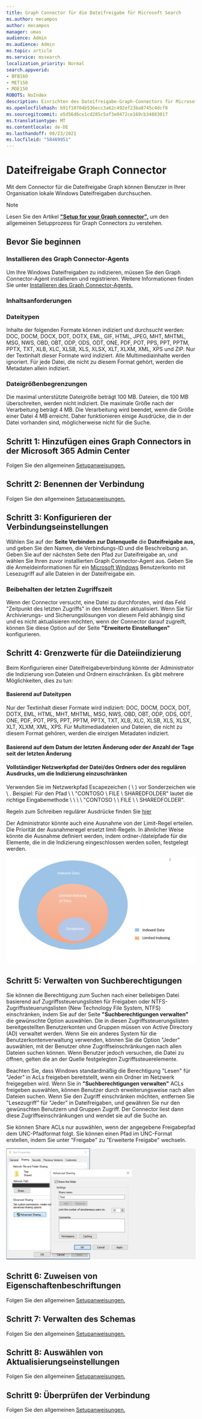 ```yaml
---
title: Graph Connector für die Dateifreigabe für Microsoft Search
ms.author: mecampos
author: mecampos
manager: umas
audience: Admin
ms.audience: Admin
ms.topic: article
ms.service: mssearch
localization_priority: Normal
search.appverid:
- BFB160
- MET150
- MOE150
ROBOTS: NoIndex
description: Einrichten des Dateifreigabe-Graph-Connectors für Microsoft Search
ms.openlocfilehash: b91f10704b536ecc3a62c492ef23ba8745c4dcf8
ms.sourcegitcommit: e5d56d6ce1cd285c5af3e0472ce169cb34883017
ms.translationtype: MT
ms.contentlocale: de-DE
ms.lasthandoff: 08/23/2021
ms.locfileid: "58469951"
---
```

<!---Previous ms.author: rusamai --->

# <a name="file-share-graph-connector"></a>Dateifreigabe Graph Connector

Mit dem Connector für die Dateifreigabe Graph können Benutzer in Ihrer Organisation lokale Windows Dateifreigaben durchsuchen.

> [!NOTE]
> Lesen Sie den Artikel [**"Setup for your Graph connector",**](configure-connector.md) um den allgemeinen Setupprozess für Graph Connectors zu verstehen.

## <a name="before-you-get-started"></a>Bevor Sie beginnen

### <a name="install-the-graph-connector-agent"></a>Installieren des Graph Connector-Agents

Um Ihre Windows Dateifreigaben zu indizieren, müssen Sie den Graph Connector-Agent installieren und registrieren. Weitere Informationen finden Sie unter [Installieren des Graph Connector-Agents.](graph-connector-agent.md)  

### <a name="content-requirements"></a>Inhaltsanforderungen

### <a name="file-types"></a>Dateitypen

Inhalte der folgenden Formate können indiziert und durchsucht werden: DOC, DOCM, DOCX, DOT, DOTX, EML, GIF, HTML, JPEG, MHT, MHTML, MSG, NWS, OBD, OBT, ODP, ODS, ODT, ONE, PDF, POT, PPS, PPT, PPTM, PPTX, TXT, XLB, XLC, XLSB, XLS, XLSX, XLT, XLXM, XML, XPS und ZIP. Nur der Textinhalt dieser Formate wird indiziert. Alle Multimediainhalte werden ignoriert. Für jede Datei, die nicht zu diesem Format gehört, werden die Metadaten allein indiziert.

### <a name="file-size-limits"></a>Dateigrößenbegrenzungen

Die maximal unterstützte Dateigröße beträgt 100 MB. Dateien, die 100 MB überschreiten, werden nicht indiziert. Die maximale Größe nach der Verarbeitung beträgt 4 MB. Die Verarbeitung wird beendet, wenn die Größe einer Datei 4 MB erreicht. Daher funktionieren einige Ausdrücke, die in der Datei vorhanden sind, möglicherweise nicht für die Suche.

## <a name="step-1-add-a-graph-connector-in-the-microsoft-365-admin-center"></a>Schritt 1: Hinzufügen eines Graph Connectors in der Microsoft 365 Admin Center

Folgen Sie den allgemeinen [Setupanweisungen.](./configure-connector.md)
<!---If the above phrase does not apply, delete it and insert specific details for your data source that are different from general setup instructions.-->

## <a name="step-2-name-the-connection"></a>Schritt 2: Benennen der Verbindung

Folgen Sie den allgemeinen [Setupanweisungen.](./configure-connector.md)
<!---If the above phrase does not apply, delete it and insert specific details for your data source that are different from general setup instructions.-->

## <a name="step-3-configure-the-connection-settings"></a>Schritt 3: Konfigurieren der Verbindungseinstellungen

Wählen Sie auf der **Seite Verbinden zur Datenquelle** die **Dateifreigabe aus,** und geben Sie den Namen, die Verbindungs-ID und die Beschreibung an. Geben Sie auf der nächsten Seite den Pfad zur Dateifreigabe an, und wählen Sie Ihren zuvor installierten Graph Connector-Agent aus. Geben Sie die Anmeldeinformationen für ein [Microsoft Windows](https://microsoft.com/windows) Benutzerkonto mit Lesezugriff auf alle Dateien in der Dateifreigabe ein.

### <a name="preserve-last-access-time"></a>Beibehalten der letzten Zugriffszeit

Wenn der Connector versucht, eine Datei zu durchforsten, wird das Feld "Zeitpunkt des letzten Zugriffs" in den Metadaten aktualisiert. Wenn Sie für Archivierungs- und Sicherungslösungen von diesem Feld abhängig sind und es nicht aktualisieren möchten, wenn der Connector darauf zugreift, können Sie diese Option auf der Seite **"Erweiterte Einstellungen"** konfigurieren.

## <a name="step-4-limits-for-file-indexing"></a>Schritt 4: Grenzwerte für die Dateiindizierung

Beim Konfigurieren einer Dateifreigabeverbindung könnte der Administrator die Indizierung von Dateien und Ordnern einschränken. Es gibt mehrere Möglichkeiten, dies zu tun:

#### <a name="based-on-file-types"></a>Basierend auf Dateitypen

Nur der Textinhalt dieser Formate wird indiziert: DOC, DOCM, DOCX, DOT, DOTX, EML, HTML, MHT, MHTML, MSG, NWS, OBD, OBT, ODP, ODS, ODT, ONE, PDF, POT, PPS, PPT, PPTM, PPTX, TXT, XLB, XLC, XLSB, XLS, XLSX, XLT, XLXM, XML, XPS. Für Multimediadateien und Dateien, die nicht zu diesem Format gehören, werden die einzigen Metadaten indiziert.

#### <a name="based-on-last-modified-date-or-number-of-days-since-last-modification"></a>Basierend auf dem Datum der letzten Änderung oder der Anzahl der Tage seit der letzten Änderung

#### <a name="full-network-path-of-filefolder-or-regular-expression-to-limit-indexing"></a>Vollständiger Netzwerkpfad der Datei/des Ordners oder des regulären Ausdrucks, um die Indizierung einzuschränken 

Verwenden Sie im Netzwerkpfad Escapezeichen ( \\ ) vor Sonderzeichen wie \\ . Beispiel: Für den Pfad \\ \\ "CONTOSO \\ FILE \\ SHAREDFOLDER" lautet die richtige Eingabemethode \\ \\ \\ \\ "CONTOSO \\ \\ FILE \\ \\ SHAREDFOLDER".

Regeln zum Schreiben regulärer Ausdrücke finden Sie [hier](https://docs.microsoft.com/dotnet/standard/base-types/regular-expression-language-quick-reference)

Der Administrator könnte auch eine Ausnahme von der Limit-Regel erteilen. Die Priorität der Ausnahmeregel ersetzt limit-Regeln. In ähnlicher Weise könnte die Ausnahme definiert werden, indem ordner-/dateipfade für die Elemente, die in die Indizierung eingeschlossen werden sollen, festgelegt werden.

![Grenzwerte und Ausnahmen.](media/file-connector/ExclusionRule.png)

## <a name="step-5-manage-search-permissions"></a>Schritt 5: Verwalten von Suchberechtigungen

Sie können die Berechtigung zum Suchen nach einer beliebigen Datei basierend auf Zugriffssteuerungslisten für Freigaben oder NTFS-Zugriffssteuerungslisten (New Technology File System, NTFS) einschränken, indem Sie auf der Seite **"Suchberechtigungen verwalten"** die gewünschte Option auswählen. Die in diesen Zugriffssteuerungslisten bereitgestellten Benutzerkonten und Gruppen müssen von Active Directory (AD) verwaltet werden. Wenn Sie ein anderes System für die Benutzerkontenverwaltung verwenden, können Sie die Option "Jeder" auswählen, mit der Benutzer ohne Zugriffseinschränkungen nach allen Dateien suchen können. Wenn Benutzer jedoch versuchen, die Datei zu öffnen, gelten die an der Quelle festgelegten Zugriffssteuerelemente.

Beachten Sie, dass Windows standardmäßig die Berechtigung "Lesen" für "Jeder" in AcLs freigeben bereitstellt, wenn ein Ordner im Netzwerk freigegeben wird. Wenn Sie in **"Suchberechtigungen verwalten"** ACLs freigeben auswählen, können Benutzer durch erweiterungsweise nach allen Dateien suchen. Wenn Sie den Zugriff einschränken möchten, entfernen Sie "Lesezugriff" für "Jeder" in Dateifreigaben, und gewähren Sie nur den gewünschten Benutzern und Gruppen Zugriff. Der Connector liest dann diese Zugriffseinschränkungen und wendet sie auf die Suche an.

Sie können Share ACLs nur auswählen, wenn der angegebene Freigabepfad dem UNC-Pfadformat folgt. Sie können einen Pfad im UNC-Format erstellen, indem Sie unter "Freigabe" zu "Erweiterte Freigabe" wechseln.

![Advanced_sharing.](media/file-connector/file-advanced-sharing.png)

## <a name="step-6-assign-property-labels"></a>Schritt 6: Zuweisen von Eigenschaftenbeschriftungen

Folgen Sie den allgemeinen [Setupanweisungen.](./configure-connector.md)
<!---If the above phrase does not apply, delete it and insert specific details for your data source that are different from general setup instructions.-->

## <a name="step-7-manage-schema"></a>Schritt 7: Verwalten des Schemas

Folgen Sie den allgemeinen [Setupanweisungen.](./configure-connector.md)
<!---If the above phrase does not apply, delete it and insert specific details for your data source that are different from general setup instructions.-->

## <a name="step-8-choose-refresh-settings"></a>Schritt 8: Auswählen von Aktualisierungseinstellungen

Folgen Sie den allgemeinen [Setupanweisungen.](./configure-connector.md)
<!---If the above phrase does not apply, delete it and insert specific details for your data source that are different from general setup instructions.-->

## <a name="step-9-review-connection"></a>Schritt 9: Überprüfen der Verbindung

Folgen Sie den allgemeinen [Setupanweisungen.](./configure-connector.md)
<!---If the above phrase does not apply, delete it and insert specific details for your data source that are different from general setup 
instructions.-->

<!---## Troubleshooting-->
<!---Insert troubleshooting recommendations for this data source-->

<!---## Limitations-->
<!---Insert limitations for this data source-->
